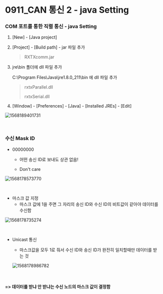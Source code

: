 # 0911_CAN 통신 2 - java Setting

### COM 포트를 통한 직렬 통신 - java Setting

1. [New] - [Java project] 

2. [Project] - [Build path] - jar 파일 추가

   > RXTXcomm.jar

3. jre\bin 폴더에 dll 파일 추가

   C:\Program Files\Java\jre1.8.0_211\bin 에 dll 파일 추가

   > rxtxParallel.dll
   >
   > rxtxSerial.dll

4. [Window] - [Preferences] - [Java] - [Installed JREs] - [Edit] 

![1568189401731](https://user-images.githubusercontent.com/50972986/64696109-93d8e380-d4d8-11e9-8da8-58841a13b6fe.png)

<br>

### 수신 Mask ID

- 00000000

  - 어떤 송신 ID로 보내도 상관 없음!

  - Don't care

![1568178573770](https://user-images.githubusercontent.com/50972986/64696130-9cc9b500-d4d8-11e9-914b-b9e13fd4eb29.png)

<bR>

- 마스크 값 지정
  - 마스크 값에 1을 주면 그 자리의 송신 ID와 수신 ID의 비트값이 같아야 데이터를 수신함

![1568178735274](https://user-images.githubusercontent.com/50972986/64696143-ab17d100-d4d8-11e9-8b28-1f369824bf3b.png)

<BR>

- Unicast 통신

  - 마스크값을 모두 1로 줘서 수신 ID와 송신 ID가 완전히 일치할때만 데이터를 받는 것
  
  ![1568178986782](https://user-images.githubusercontent.com/50972986/64696136-a521f000-d4d8-11e9-80d9-022d9653f2db.png)

<br>

#### => 데이터를 받냐 안 받냐는 수신 노드의 마스크 값이 결정함


